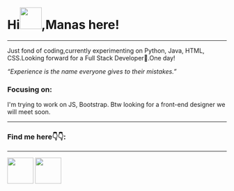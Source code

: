 <!DOCTYPE html>
<html>
  <head>
    
   
  </head>
  <body>
      <h1 class="title">Hi<img src = "https://raw.githubusercontent.com/nixin72/nixin72/master/wave.gif" height = "50">,Manas here!</h1>
    <hr>
    <div class ="w3-container w3-cursive w3-center"
    <p>Just fond of coding,currently experimenting on Python, Java, HTML, CSS.Looking forward for a Full Stack Developer🤑.One day!</p>
  <p><i>“Experience is the name everyone gives to their mistakes.”</i></p>
  <h3>Focusing on:</h3>
    <p>I'm trying to work on JS, Bootstrap. Btw looking for a front-end designer we will meet soon.</p>
    </div>
    <hr>
    <p><h3>Find me here👇👇:</h3>
      <hr>
      <a href = "https://mail.google.com/mail/u/0/?tab=rm&ogbl"target = "_main"><img src = "https://i.pinimg.com/originals/74/fd/dc/74fddc59eefc5018c34914ecc934654a.png"height = "60"></a>
    <a href = "instagram.com/_manas19_"target = "_main"><img src = "https://i.pinimg.com/originals/17/76/0a/17760a6daad2edf7f4d9b837b5437246.jpg"height = "60"></a>
     
  </body>
</html>

<!---
manas1907/manas1907 is a ✨ special ✨ repository because its `README.md` (this file) appears on your GitHub profile.
You can click the Preview link to take a look at your changes.
--->
